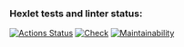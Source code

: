 ### Hexlet tests and linter status:
[![Actions Status](https://github.com/KirVoloff/python-project-52/workflows/hexlet-check/badge.svg)](https://github.com/KirVoloff/python-project-52/actions)
[![Check](https://github.com/KirVoloff/python-project-52/actions/workflows/check.yml/badge.svg)](https://github.com/KirVoloff/python-project-52/actions/workflows/check.yml)
[![Maintainability](https://api.codeclimate.com/v1/badges/54933259b2c89b6b686b/maintainability)](https://codeclimate.com/github/KirVoloff/python-project-52/maintainability)
